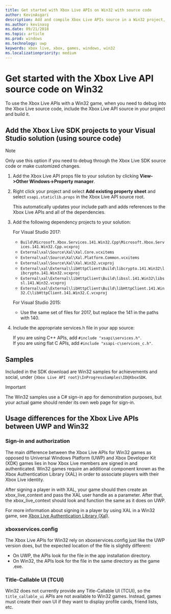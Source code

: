 ```yaml
---
title: Get started with Xbox Live APIs on Win32 with source code
author: KevinAsgari
description: Add and compile Xbox Live APIs source in a Win32 project, for debugging into the XBL sources.
ms.author: kevinasg
ms.date: 09/21/2018
ms.topic: article
ms.prod: windows
ms.technology: uwp
keywords: xbox live, xbox, games, windows, win32
ms.localizationpriority: medium
---
```


# Get started with the Xbox Live API source code on Win32

To use the Xbox Live APIs with a Win32 game, when you need to debug into the Xbox Live source code, include the Xbox Live API source in your project and build it.


## Add the Xbox Live SDK projects to your Visual Studio solution (using source code)

> [!NOTE]
> Only use this option if you need to debug through the Xbox Live SDK source code or make customized changes.

1. Add the Xbox Live API props file to your solution by clicking **View->Other Windows->Property manager**.

1. Right click your project and select **Add existing property sheet** and select `xsapi.staticlib.props` in the Xbox Live API source root.

    This automatically updates your include path and adds references to the Xbox Live APIs and all of the dependencies.

1. Add the following dependency projects to your solution:  

    For Visual Studio 2017:

    * `Build\Microsoft.Xbox.Services.141.Win32.Cpp\Microsoft.Xbox.Services.141.Win32.Cpp.vcxproj`
    * `External\xal\Source\Xal\Xal.Core.vcxitems`
    * `External\xal\Source\Xal\Xal.Platform.Common.vcxitems`
    * `External\xal\Source\Xal\Xal.Win32.vcxproj`
    * `External\xal\External\libHttpClient\Build\libcrypto.141.Win32\libcrypto.141.Win32.vcxproj`
    * `External\xal\External\libHttpClient\Build\libssl.141.Win32\libssl.141.Win32.vcxproj`
    * `External\xal\External\libHttpClient\Build\libHttpClient.141.Win32.C\libHttpClient.141.Win32.C.vcxproj`

    For Visual Studio 2015:

    * Use the same set of files for 2017, but replace the 141 in the paths with 140.

1. Include the appropriate services.h file in your app source:

    If you are using C++ APIs, add `#include "xsapi\services.h"`.  
    If you are using flat C APIs, add `#include "xsapi-c\services_c.h"`.


## Samples

Included in the SDK download are Win32 samples for achievements and social, under `{Xbox Live API root}\InProgressSamples\ID@XboxSDK`.

> [!IMPORTANT]
> The Win32 samples use a C# sign-in app for demonstration purposes, but your actual game should render its own web page for sign-in.


## Usage differences for the Xbox Live APIs between UWP and Win32


### Sign-in and authorization

The main difference between the Xbox Live APIs for Win32 games as opposed to Universal Windows Platform (UWP) and Xbox Developer Kit (XDK) games lies in how Xbox Live members are signed in and authenticated. Win32 games require an additional component known as the Xbox Authentication Library (XAL) in order to associate players with their Xbox Live identity.

After signing a player in with XAL, your game should then create an xbox_live_context and pass the XAL user handle as a parameter. After that, the xbox_live_context should look and function the same as it does on UWP.

For more information about signing in a player by using XAL in a Win32 game, see [Xbox Live Authentication Library (Xal)](../using-xbox-live/auth/xal.md).


### xboxservices.config

The Xbox Live APIs for Win32 rely on xboxservices.config just like the UWP version does, but the expected location of the file is slightly different:
* On UWP, the APIs look for the file in the app installation directory.
* On Win32, the APIs look for the file in the same directory as the game .exe.


### Title-Callable UI (TCUI)

Win32 does not currently provide any Title-Callable UI (TCUI), so the `title_callable_ui` APIs are not available to Win32 games.
Instead, games must create their own UI if they want to display profile cards, friend lists, etc.
